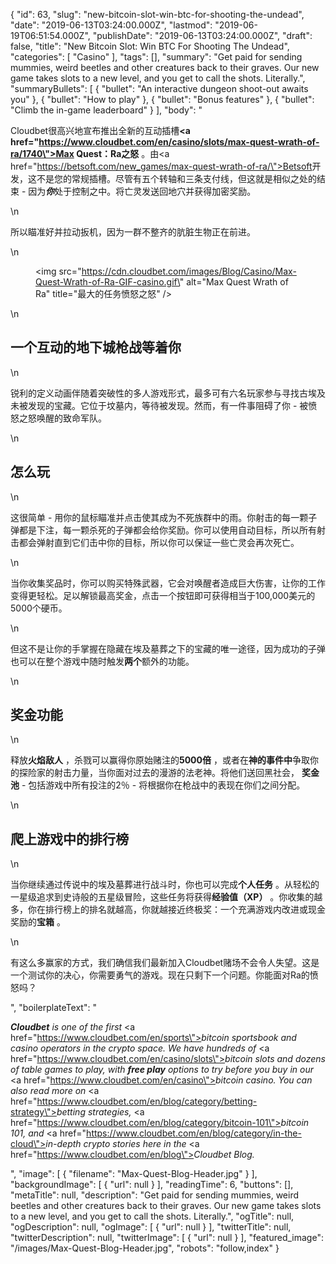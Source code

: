 {
    "id": 63,
    "slug": "new-bitcoin-slot-win-btc-for-shooting-the-undead",
    "date": "2019-06-13T03:24:00.000Z",
    "lastmod": "2019-06-19T06:51:54.000Z",
    "publishDate": "2019-06-13T03:24:00.000Z",
    "draft": false,
    "title": "New Bitcoin Slot: Win BTC For Shooting The Undead",
    "categories": [
        "Casino"
    ],
    "tags": [],
    "summary": "Get paid for sending mummies, weird beetles and other creatures back to their graves. Our new game takes slots to a new level, and you get to call the shots. Literally.",
    "summaryBullets": [
        {
            "bullet": "An interactive dungeon shoot-out awaits you"
        },
        {
            "bullet": "How to play"
        },
        {
            "bullet": "Bonus features"
        },
        {
            "bullet": "Climb the in-game leaderboard"
        }
    ],
    "body": "<p> Cloudbet很高兴地宣布推出全新的互动插槽<strong><a href=\"https://www.cloudbet.com/en/casino/slots/max-quest-wrath-of-ra/1740\">Max Quest：Ra之怒</a></strong> 。由<a href=\"https://betsoft.com/new_games/max-quest-wrath-of-ra/\">Betsoft</a>开发，这不是您的常规插槽。尽管有五个转轴和三条支付线，但这就是相似之处的结束 - 因为<strong><em>你</em></strong>处于控制之中。将亡灵发送回地穴并获得加密奖励。 <br /></p>\n<p>所以瞄准好并拉动扳机，因为一群不整齐的肮脏生物正在前进。 </p>\n<figure><img src=\"https://cdn.cloudbet.com/images/Blog/Casino/Max-Quest-Wrath-of-Ra-GIF-casino.gif\" alt=\"Max Quest Wrath of Ra\" title=\"最大的任务愤怒之怒\" /></figure>\n<h2>一个互动的地下城枪战等着你</h2>\n<p>锐利的定义动画伴随着突破性的多人游戏形式，最多可有六名玩家参与寻找古埃及未被发现的宝藏。它位于坟墓内，等待被发现。然而，有一件事阻碍了你 - 被愤怒之怒唤醒的致命军队。 </p>\n<h2>怎么玩</h2>\n<p>这很简单 - 用你的鼠标瞄准并点击使其成为不死族群中的雨。你射击的每一颗子弹都是下注，每一颗杀死的子弹都会给你奖励。你可以使用自动目标，所以所有射击都会弹射直到它们击中你的目标，所以你可以保证一些亡灵会再次死亡。 </p>\n<p>当你收集奖品时，你可以购买特殊武器，它会对唤醒者造成巨大伤害，让你的工作变得更轻松。足以解锁最高奖金，点击一个按钮即可获得相当于100,000美元的5000个硬币。 </p>\n<p>但这不是让你的手掌握在隐藏在埃及墓葬之下的宝藏的唯一途径，因为成功的子弹也可以在整个游戏中随时触发<strong>两个</strong>额外的功能。 </p>\n<h2>奖金功能</h2>\n<p>释放<strong>火焰敌人</strong> ，杀戮可以赢得你原始赌注的<strong>5000倍</strong> ，或者在<strong>神的事件中</strong>争取你的探险家的射击力量，当你面对过去的漫游的法老神。将他们送回黑社会， <strong>奖金池</strong> - 包括游戏中所有投注的2％ - 将根据你在枪战中的表现在你们之间分配。 </p>\n<h2>爬上游戏中的排行榜</h2>\n<p>当你继续通过传说中的埃及墓葬进行战斗时，你也可以完成<strong>个人任务</strong> 。从轻松的一星级追求到史诗般的五星级冒险，这些任务将获得<strong>经验值（XP）</strong> 。你收集的越多，你在排行榜上的排名就越高，你就越接近终极奖：一个充满游戏内改进或现金奖励的<strong>宝箱</strong> 。 </p>\n<p>有这么多赢家的方式，我们确信我们最新加入Cloudbet赌场不会令人失望。这是一个测试你的决心，你需要勇气的游戏。现在只剩下一个问题。你能面对Ra的愤怒吗？ </p>",
    "boilerplateText": "<p><strong><em>Cloudbet</em></strong><em> is one of the first </em><a href=\"https://www.cloudbet.com/en/sports\"><em>bitcoin sportsbook</em></a><em> and casino operators in the crypto space. We have hundreds of </em><a href=\"https://www.cloudbet.com/en/casino/slots\"><em>bitcoin slots</em></a><em> and dozens of table games to play, with </em><strong><em>free play</em></strong><em> options to try before you buy in our </em><a href=\"https://www.cloudbet.com/en/casino\"><em>bitcoin casino</em></a><em>. You can also read more on </em><a href=\"https://www.cloudbet.com/en/blog/category/betting-strategy\"><em>betting strategies</em></a><em>, </em><a href=\"https://www.cloudbet.com/en/blog/category/bitcoin-101\"><em>bitcoin 101</em></a><em>, and </em><a href=\"https://www.cloudbet.com/en/blog/category/in-the-cloud\"><em>in-depth crypto stories</em></a><em> here in the </em><a href=\"https://www.cloudbet.com/en/blog\"><em>Cloudbet Blog</em></a><em>.</em></p>",
    "image": [
        {
            "filename": "Max-Quest-Blog-Header.jpg"
        }
    ],
    "backgroundImage": [
        {
            "url": null
        }
    ],
    "readingTime": 6,
    "buttons": [],
    "metaTitle": null,
    "description": "Get paid for sending mummies, weird beetles and other creatures back to their graves. Our new game takes slots to a new level, and you get to call the shots. Literally.",
    "ogTitle": null,
    "ogDescription": null,
    "ogImage": [
        {
            "url": null
        }
    ],
    "twitterTitle": null,
    "twitterDescription": null,
    "twitterImage": [
        {
            "url": null
        }
    ],
    "featured_image": "/images/Max-Quest-Blog-Header.jpg",
    "robots": "follow,index"
}
